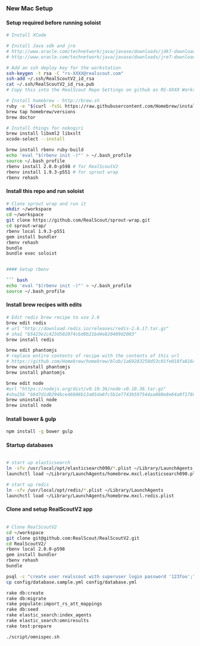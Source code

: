### New Mac Setup

#### Setup required before running soloist

``` bash
# Install XCode

# Install Java sdk and jre
# http://www.oracle.com/technetwork/java/javase/downloads/jdk7-downloads-1880260.html
# http://www.oracle.com/technetwork/java/javase/downloads/jre7-downloads-1880261.html

# Add an ssh deploy key for the workstation
ssh-keygen -t rsa -C "rs-XXXX@realscout.com"
ssh-add ~/.ssh/RealScoutV2_id_rsa
cat ~/.ssh/RealScoutV2_id_rsa.pub
# Copy this into the RealScout Repo Settings on github as RS-XXXX Workstation

# Install homebrew - http://brew.sh
ruby -e "$(curl -fsSL https://raw.githubusercontent.com/Homebrew/install/master/install)"
brew tap homebrew/versions
brew doctor

# Install things for nokogiri
brew install libxml2 libxslt
xcode-select --install

brew install rbenv ruby-build
echo 'eval "$(rbenv init -)"' > ~/.bash_profile
source ~/.bash_profile
rbenv install 2.0.0-p598 # for RealScoutV2
rbenv install 1.9.3-p551 # for sprout wrap
rbenv rehash
```

#### Install this repo and run soloist

``` bash
# Clone sprout wrap and run it
mkdir ~/workspace
cd ~/workspace
git clone https://github.com/RealScout/sprout-wrap.git
cd sprout-wrap/
rbenv local 1.9.3-p551
gem install bundler
rbenv rehash
bundle
bundle exec soloist


#### Setup rbenv

``` bash
echo 'eval "$(rbenv init -)"' > ~/.bash_profile
source ~/.bash_profile
```

#### Install brew recipes with edits

``` bash
# Edit redis brew recipe to use 2.6
brew edit redis
# url "http://download.redis.io/releases/redis-2.6.17.tar.gz"
# sha1 "b5423e1c423d502074cbd0b21bd4e820409d2003"
brew install redis

brew edit phantomjs
# replace entire contents of recipe with the contents of this url
# https://github.com/Homebrew/homebrew/blob/1a69283250d53c01fe018fa816cb523363de192b/Library/Formula/phantomjs.rb
brew uninstall phantomjs
brew install phantomjs

brew edit node
#url "https://nodejs.org/dist/v0.10.36/node-v0.10.36.tar.gz"
#sha256 "b9d7d1d0294bce46686b13a05da6fc5b1e7743b597544aa888e8e64a9f178c81"
brew uninstall node
brew install node
```

#### Install bower & gulp

``` bash
npm install -g bower gulp
```

#### Startup databases

``` bash

# start up elasticsearch
ln -sfv /usr/local/opt/elasticsearch090/*.plist ~/Library/LaunchAgents
launchctl load ~/Library/LaunchAgents/homebrew.mxcl.elasticsearch090.plist

# start up redis
ln -sfv /usr/local/opt/redis/*.plist ~/Library/LaunchAgents
launchctl load ~/Library/LaunchAgents/homebrew.mxcl.redis.plist

```

#### Clone and setup RealScoutV2 app

``` bash

# Clone RealScoutV2
cd ~/workspace
git clone git@github.com:RealScout/RealScoutV2.git
cd RealScoutV2/
rbenv local 2.0.0-p598
gem install bundler
rbenv rehash
bundle

psql -c "create user realscout with superuser login password '123foo';"
cp config/database.sample.yml config/database.yml

rake db:create
rake db:migrate
rake populate:import_rs_att_mappings
rake db:seed
rake elastic_search:index_agents
rake elastic_search:omniresults
rake test:prepare

./script/omnispec.sh
```
